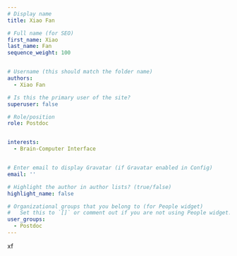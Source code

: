 ```yaml
---
# Display name
title: Xiao Fan

# Full name (for SEO)
first_name: Xiao
last_name: Fan
sequence_weight: 100


# Username (this should match the folder name)
authors:
  - Xiao Fan

# Is this the primary user of the site?
superuser: false

# Role/position
role: Postdoc


interests:
  - Brain-Computer Interface


# Enter email to display Gravatar (if Gravatar enabled in Config)
email: ''

# Highlight the author in author lists? (true/false)
highlight_name: false

# Organizational groups that you belong to (for People widget)
#   Set this to `[]` or comment out if you are not using People widget.
user_groups:
  - Postdoc
---
```


xf